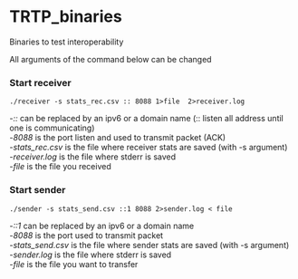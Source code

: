 # TRTP_binaries
Binaries to test interoperability

All arguments of the command below can be changed

### Start receiver
```
./receiver -s stats_rec.csv :: 8088 1>file  2>receiver.log
```
-*::* can be replaced by an ipv6 or a domain name (:: listen all address until one is communicating) \
-*8088* is the port listen and used to transmit packet (ACK)\
-*stats_rec.csv* is the file where receiver stats are saved (with -s argument) \
-*receiver.log* is the file where stderr is saved \
-*file* is the file you received


### Start sender
```
./sender -s stats_send.csv ::1 8088 2>sender.log < file
```
-*::1* can be replaced by an ipv6 or a domain name \
-*8088* is the port used to transmit packet \
-*stats_send.csv* is the file where sender stats are saved (with -s argument) \
-*sender.log* is the file where stderr is saved \
-*file* is the file you want to transfer
